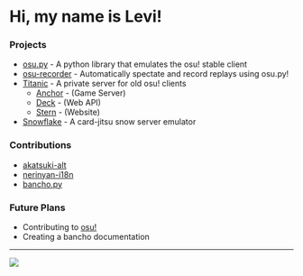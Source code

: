 
# Hi, my name is Levi!

### Projects

- [osu.py](https://github.com/Lekuruu/osu.py) - A python library that emulates the osu! stable client
- [osu-recorder](https://github.com/Lekuruu/osu-recorder) - Automatically spectate and record replays using osu.py!
- [Titanic](https://github.com/osuTitanic/titanic) - A private server for old osu! clients
    - [Anchor](https://github.com/osuTitanic/anchor) - (Game Server)
    - [Deck](https://github.com/osuTitanic/deck) - (Web API)
    - [Stern](https://github.com/osuTitanic/stern) - (Website)
- [Snowflake](https://github.com/Lekuruu/snowflake) - A card-jitsu snow server emulator

### Contributions

- [akatsuki-alt](https://github.com/kanaarima/akatsuki-alt-v2)
- [nerinyan-i18n](https://github.com/Nerinyan/Nerinyan-i18n)
- [bancho.py](https://github.com/osuAkatsuki/bancho.py)

### Future Plans

- Contributing to [osu!](https://github.com/ppy/osu)
- Creating a bancho documentation

---

![](http://github-profile-summary-cards.vercel.app/api/cards/profile-details?username=Lekuruu&theme=aura) 
